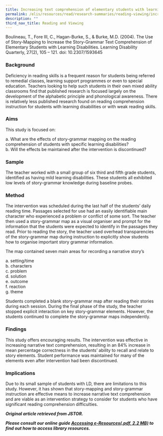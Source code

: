 ```yaml
---
title: Increasing text comprehension of elementary students with learning disabilities
permalink: /elis/resources/read/research-summaries/reading-viewing/increasing-text-comprehension-of-students/
description: ""
third_nav_title: Reading and Viewing
---
```

Boulineau, T., Fore III, C., Hagan-Burke, S., & Burke, M.D. (2004). The Use of Story-Mapping to Increase the Story-Grammar Text Comprehension of Elementary Students with Learning Disabilities. Learning Disability Quarterly, 27(2), 105 – 121. doi: 10.2307/1593645

### Background

Deficiency in reading skills is a frequent reason for students being referred to remedial classes, learning support programmes or even to special education. Teachers looking to help such students in their own mixed ability classrooms find that published research is focused largely on the development of the alphabetic principle and phonological awareness. There is relatively less published research found on reading comprehension instruction for students with learning disabilities or with weak reading skills.  
  
### Aims

This study is focused on:   
  
a. What are the effects of story-grammar mapping on the reading comprehension of students with specific learning disabilities?  
b. Will the effects be maintained after the intervention is discontinued?

### Sample

The teacher worked with a small group of six third and fifth grade students, identified as having mild learning disabilities. These students all exhibited low levels of story-grammar knowledge during baseline probes.  
  
### Method

The intervention was scheduled during the last half of the students’ daily reading time. Passages selected for use had an easily identifiable main character who experienced a problem or conflict of some sort. The teacher then used a story-grammar map as a visual organiser and prompt for the information that the students were expected to identify in the passages they read. Prior to reading the story, the teacher used overhead transparencies of the story-grammar map during instruction to explicitly show students how to organise important story grammar information.   
  
The map contained seven main areas for recording a narrative story’s   
  
a. setting/time  
b. characters  
c. problem  
d. solution  
e. outcome  
f. reaction  
g. theme

Students completed a blank story-grammar map after reading their stories during each session. During the final phase of the study, the teacher stopped explicit interaction on key story-grammar elements. However, the students continued to complete the story-grammar maps independently.

### Findings

This study offers encouraging results. The intervention was effective in increasing narrative text comprehension, resulting in an 84% increase in mean percentage correctness in the students’ ability to recall and relate to story elements. Student performance was maintained for many of the elements even after intervention had been discontinued.  
  
### Implications

Due to its small sample of students with LD, there are limitations to this study. However, it has shown that story-mapping and story-grammar instruction are effective means to increase narrative text comprehension and are viable as an intervention strategy to consider for students who have significant reading comprehension difficulties.  
  
_**Original article retrieved from JSTOR.**_  

**_Please consult our online guide [Accessing e-Resources(.pdf, 2.2 MB)](https://academyofsingaporeteachers-moe-edu-sg-admin.cwp.sg/elis/resources/read/research-summaries/reading-and-viewing/18e45074-6b1b-4ac7-811f-1a8da16c4f81 "Accessing e-Resources") to find out how to access library resources._**